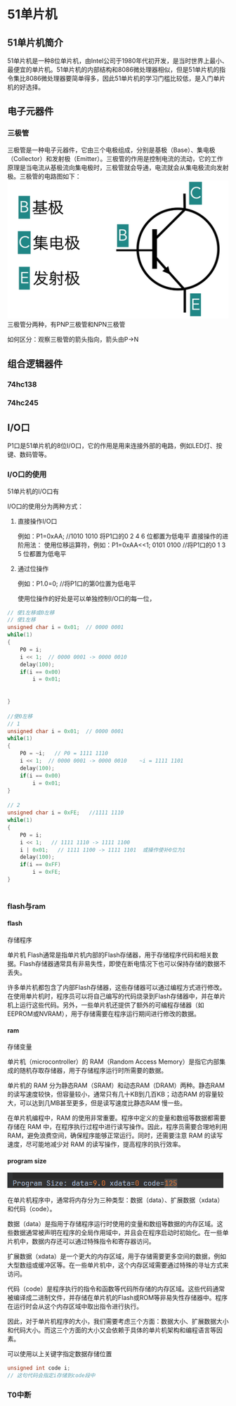 # 51单片机

## 51单片机简介

51单片机是一种8位单片机，由Intel公司于1980年代初开发，是当时世界上最小、最便宜的单片机。51单片机的内部结构和8086微处理器相似，但是51单片机的指令集比8086微处理器要简单得多，因此51单片机的学习门槛比较低，是入门单片机的好选择。

## 电子元器件

### 三极管

三极管是一种电子元器件，它由三个电极组成，分别是基极（Base）、集电极（Collector）和发射极（Emitter）。三极管的作用是控制电流的流动，它的工作原理是当电流从基极流向集电极时，三极管就会导通，电流就会从集电极流向发射极。三极管的电路图如下：
![三极管](./51MCU.assets/audion.png)
三极管分两种，有PNP三极管和NPN三极管

如何区分：观察三极管的箭头指向，箭头由P->N

## 组合逻辑器件

### 74hc138

### 74hc245

## I/O口

P1口是51单片机的8位I/O口，它的作用是用来连接外部的电路，例如LED灯、按键、数码管等。

### I/O口的使用

51单片机的I/O口有

I/O口的使用分为两种方式：

1. 直接操作I/O口

   例如：P1=0xAA;  //1010 1010 将P1口的0 2 4 6 位都置为低电平
   直接操作的进阶用法：
   使用位移运算符，例如：P1=0xAA<<1; 0101 0100 //将P1口的0 1 3 5 位都置为低电平

2. 通过位操作

   例如：P1.0=0; //将P1口的第0位置为低电平

   使用位操作的好处是可以单独控制I/O口的每一位，


```c
// 使1左移或0左移
// 使1左移
unsigned char i = 0x01;  // 0000 0001
while(1)
{
    P0 = i;
    i << 1;  // 0000 0001 -> 0000 0010 
    delay(100);
    if(i == 0x00)
        i = 0x01;

        
}

//使0左移
// 1
unsigned char i = 0x01;  // 0000 0001
while(1)
{
    P0 = ~i;   // P0 = 1111 1110
    i << 1;  // 0000 0001 -> 0000 0010    ~i = 1111 1101
    delay(100);
    if(i == 0x00)
        i = 0x01;  
}
    
// 2
unsigned char i = 0xFE;   //1111 1110
while(1)
{
    P0 = i;
    i << 1;   // 1111 1110 -> 1111 1100
    i | 0x01;   // 1111 1100 -> 1111 1101  或操作使补0位为1
    delay(100);
    if(i == 0xFF)
        i = 0xFE;
}



```
 

### flash与ram

#### flash

存储程序

单片机 Flash通常是指单片机内部的Flash存储器，用于存储程序代码和相关数据。Flash存储器通常具有非易失性，即使在断电情况下也可以保持存储的数据不丢失。

许多单片机都包含了内部Flash存储器，这些存储器可以通过编程方式进行修改。在使用单片机时，程序员可以将自己编写的代码烧录到Flash存储器中，并在单片机上运行这些代码。另外，一些单片机还提供了额外的可编程存储器（如EEPROM或NVRAM），用于存储需要在程序运行期间进行修改的数据。

#### ram

存储变量

单片机（microcontroller）的 RAM（Random Access Memory）是指它内部集成的随机存取存储器，用于存储程序运行时所需要的数据。

单片机的 RAM 分为静态RAM（SRAM）和动态RAM（DRAM）两种。静态RAM 的读写速度较快，但容量较小，通常只有几十KB到几百KB；动态RAM 的容量较大，可以达到几MB甚至更多，但是读写速度比静态RAM 慢一些。

在单片机编程中，RAM 的使用非常重要。程序中定义的变量和数组等数据都需要存储在 RAM 中，在程序执行过程中进行读写操作。因此，程序员需要合理地利用 RAM，避免浪费空间，确保程序能够正常运行。同时，还需要注意 RAM 的读写速度，尽可能地减少对 RAM 的读写操作，提高程序的执行效率。

#### program size
![program size](./51MCU.assets/programsize.png)

在单片机程序中，通常将内存分为三种类型：数据（data）、扩展数据（xdata）和代码（code）。

数据（data）是指用于存储程序运行时使用的变量和数组等数据的内存区域。这些数据通常被声明在程序的全局作用域中，并且会在程序启动时初始化。在一些单片机中，数据内存还可以通过特殊指令和寄存器访问。

扩展数据（xdata）是一个更大的内存区域，用于存储需要更多空间的数据，例如大型数组或缓冲区等。在一些单片机中，这个内存区域需要通过特殊的寻址方式来访问。

代码（code）是程序执行的指令和函数等代码所存储的内存区域。这些代码通常被编译成二进制文件，并存储在单片机的Flash或ROM等非易失性存储器中。程序在运行时会从这个内存区域中取出指令进行执行。

因此，对于单片机程序的大小，我们需要考虑三个方面：数据大小、扩展数据大小和代码大小。而这三个方面的大小又会依赖于具体的单片机架构和编程语言等因素。


可以使用以上关键字指定数据存储位置
```c
unsigned int code i;
// 这句代码会指定i存储到code段中

```


### T0中断
